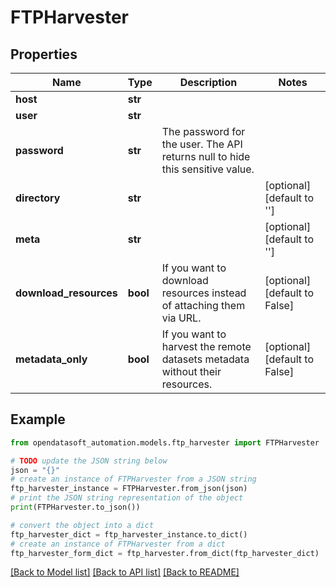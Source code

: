 # FTPHarvester


## Properties

Name | Type | Description | Notes
------------ | ------------- | ------------- | -------------
**host** | **str** |  | 
**user** | **str** |  | 
**password** | **str** | The password for the user. The API returns null to hide this sensitive value. | 
**directory** | **str** |  | [optional] [default to '']
**meta** | **str** |  | [optional] [default to '']
**download_resources** | **bool** | If you want to download resources instead of attaching them via URL. | [optional] [default to False]
**metadata_only** | **bool** | If you want to harvest the remote datasets metadata without their resources. | [optional] [default to False]

## Example

```python
from opendatasoft_automation.models.ftp_harvester import FTPHarvester

# TODO update the JSON string below
json = "{}"
# create an instance of FTPHarvester from a JSON string
ftp_harvester_instance = FTPHarvester.from_json(json)
# print the JSON string representation of the object
print(FTPHarvester.to_json())

# convert the object into a dict
ftp_harvester_dict = ftp_harvester_instance.to_dict()
# create an instance of FTPHarvester from a dict
ftp_harvester_form_dict = ftp_harvester.from_dict(ftp_harvester_dict)
```
[[Back to Model list]](../README.md#documentation-for-models) [[Back to API list]](../README.md#documentation-for-api-endpoints) [[Back to README]](../README.md)


